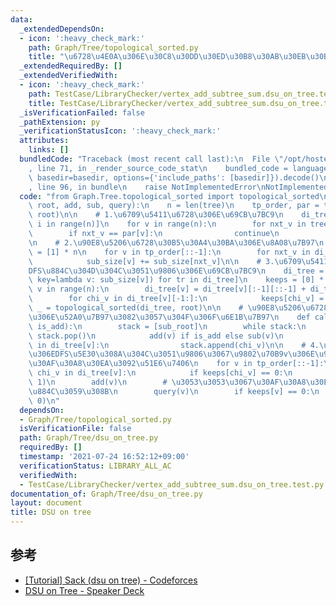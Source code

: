 ```yaml
---
data:
  _extendedDependsOn:
  - icon: ':heavy_check_mark:'
    path: Graph/Tree/topological_sorted.py
    title: "\u6728\u4E0A\u306E\u30C8\u30DD\u30ED\u30B8\u30AB\u30EB\u30BD\u30FC\u30C8"
  _extendedRequiredBy: []
  _extendedVerifiedWith:
  - icon: ':heavy_check_mark:'
    path: TestCase/LibraryChecker/vertex_add_subtree_sum.dsu_on_tree.test.py
    title: TestCase/LibraryChecker/vertex_add_subtree_sum.dsu_on_tree.test.py
  _isVerificationFailed: false
  _pathExtension: py
  _verificationStatusIcon: ':heavy_check_mark:'
  attributes:
    links: []
  bundledCode: "Traceback (most recent call last):\n  File \"/opt/hostedtoolcache/Python/3.10.4/x64/lib/python3.10/site-packages/onlinejudge_verify/documentation/build.py\"\
    , line 71, in _render_source_code_stat\n    bundled_code = language.bundle(stat.path,\
    \ basedir=basedir, options={'include_paths': [basedir]}).decode()\n  File \"/opt/hostedtoolcache/Python/3.10.4/x64/lib/python3.10/site-packages/onlinejudge_verify/languages/python.py\"\
    , line 96, in bundle\n    raise NotImplementedError\nNotImplementedError\n"
  code: "from Graph.Tree.topological_sorted import topological_sorted\n\n\ndef dsu_on_tree(tree,\
    \ root, add, sub, query):\n    n = len(tree)\n    tp_order, par = topological_sorted(tree,\
    \ root)\n\n    # 1.\u6709\u5411\u6728\u306E\u69CB\u7BC9\n    di_tree = [[] for\
    \ i in range(n)]\n    for v in range(n):\n        for nxt_v in tree[v]:\n    \
    \        if nxt_v == par[v]:\n                continue\n            di_tree[v].append(nxt_v)\n\
    \n    # 2.\u90E8\u5206\u6728\u30B5\u30A4\u30BA\u306E\u8A08\u7B97\n    sub_size\
    \ = [1] * n\n    for v in tp_order[::-1]:\n        for nxt_v in di_tree[v]:\n\
    \            sub_size[v] += sub_size[nxt_v]\n\n    # 3.\u6709\u5411\u6728\u306E\
    DFS\u884C\u304D\u304C\u3051\u9806\u306E\u69CB\u7BC9\n    di_tree = [sorted(tr,\
    \ key=lambda v: sub_size[v]) for tr in di_tree]\n    keeps = [0] * n\n    for\
    \ v in range(n):\n        di_tree[v] = di_tree[v][:-1][::-1] + di_tree[v][-1:]\n\
    \        for chi_v in di_tree[v][-1:]:\n            keeps[chi_v] = 1\n    tp_order,\
    \ _ = topological_sorted(di_tree, root)\n\n    # \u90E8\u5206\u6728\u304B\u3089\
    \u306E\u52A0\u7B97\u3082\u3057\u304F\u306F\u6E1B\u7B97\n    def calc(sub_root,\
    \ is_add):\n        stack = [sub_root]\n        while stack:\n            v =\
    \ stack.pop()\n            add(v) if is_add else sub(v)\n            for chi_v\
    \ in di_tree[v]:\n                stack.append(chi_v)\n\n    # 4.\u6709\u5411\u6728\
    \u306EDFS\u5E30\u308A\u304C\u3051\u9806\u3067\u9802\u70B9v\u306E\u90E8\u5206\u6728\
    \u30AF\u30A8\u30EA\u3092\u51E6\u7406\n    for v in tp_order[::-1]:\n        for\
    \ chi_v in di_tree[v]:\n            if keeps[chi_v] == 0:\n                calc(chi_v,\
    \ 1)\n        add(v)\n        # \u3053\u3053\u3067\u30AF\u30A8\u30EA\u3092\u5B9F\
    \u884C\u3059\u308B\n        query(v)\n        if keeps[v] == 0:\n            calc(v,\
    \ 0)\n"
  dependsOn:
  - Graph/Tree/topological_sorted.py
  isVerificationFile: false
  path: Graph/Tree/dsu_on_tree.py
  requiredBy: []
  timestamp: '2021-07-24 16:52:12+09:00'
  verificationStatus: LIBRARY_ALL_AC
  verifiedWith:
  - TestCase/LibraryChecker/vertex_add_subtree_sum.dsu_on_tree.test.py
documentation_of: Graph/Tree/dsu_on_tree.py
layout: document
title: DSU on tree
---
```


## 参考
- [[Tutorial] Sack (dsu on tree) - Codeforces](https://codeforces.com/blog/entry/44351)
- [DSU on Tree - Speaker Deck](https://speakerdeck.com/camypaper/dsu-on-tree)